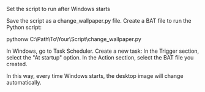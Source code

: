 Set the script to run after Windows starts

 Save the script as a change_wallpaper.py file.
 Create a BAT file to run the Python script:

 pythonw C:\Path\To\Your\Script\change_wallpaper.py

 In Windows, go to Task Scheduler.
 Create a new task:
 In the Trigger section, select the "At startup" option.
 In the Action section, select the BAT file you created.

In this way, every time Windows starts, the desktop image will change automatically.
